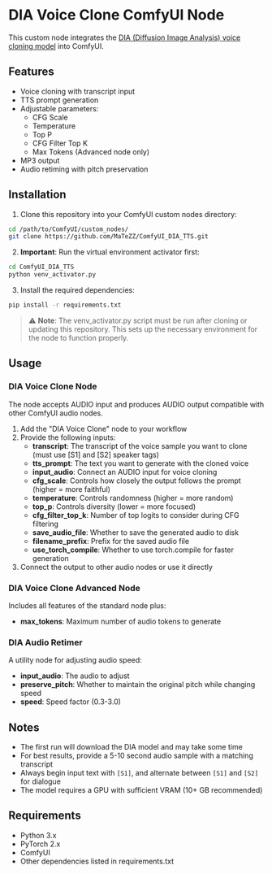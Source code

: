 # DIA Voice Clone ComfyUI Node
This custom node integrates the [DIA (Diffusion Image Analysis) voice cloning model](https://github.com/nari-labs/dia) into ComfyUI.

## Features
- Voice cloning with transcript input
- TTS prompt generation
- Adjustable parameters:
  - CFG Scale
  - Temperature
  - Top P
  - CFG Filter Top K
  - Max Tokens (Advanced node only)
- MP3 output
- Audio retiming with pitch preservation

## Installation
1. Clone this repository into your ComfyUI custom nodes directory:
```bash
cd /path/to/ComfyUI/custom_nodes/
git clone https://github.com/MaTeZZ/ComfyUI_DIA_TTS.git
```

2. **Important**: Run the virtual environment activator first:
```bash
cd ComfyUI_DIA_TTS
python venv_activator.py
```

3. Install the required dependencies:
```bash
pip install -r requirements.txt
```

> ⚠️ **Note**: The venv_activator.py script must be run after cloning or updating this repository. This sets up the necessary environment for the node to function properly.

## Usage
### DIA Voice Clone Node
The node accepts AUDIO input and produces AUDIO output compatible with other ComfyUI audio nodes.
1. Add the "DIA Voice Clone" node to your workflow
2. Provide the following inputs:
   - **transcript**: The transcript of the voice sample you want to clone (must use [S1] and [S2] speaker tags)
   - **tts_prompt**: The text you want to generate with the cloned voice
   - **input_audio**: Connect an AUDIO input for voice cloning
   - **cfg_scale**: Controls how closely the output follows the prompt (higher = more faithful)
   - **temperature**: Controls randomness (higher = more random)
   - **top_p**: Controls diversity (lower = more focused)
   - **cfg_filter_top_k**: Number of top logits to consider during CFG filtering
   - **save_audio_file**: Whether to save the generated audio to disk
   - **filename_prefix**: Prefix for the saved audio file
   - **use_torch_compile**: Whether to use torch.compile for faster generation
3. Connect the output to other audio nodes or use it directly

### DIA Voice Clone Advanced Node
Includes all features of the standard node plus:
- **max_tokens**: Maximum number of audio tokens to generate

### DIA Audio Retimer
A utility node for adjusting audio speed:
- **input_audio**: The audio to adjust
- **preserve_pitch**: Whether to maintain the original pitch while changing speed
- **speed**: Speed factor (0.3-3.0)

## Notes
- The first run will download the DIA model and may take some time
- For best results, provide a 5-10 second audio sample with a matching transcript
- Always begin input text with `[S1]`, and alternate between `[S1]` and `[S2]` for dialogue
- The model requires a GPU with sufficient VRAM (10+ GB recommended)

## Requirements
- Python 3.x
- PyTorch 2.x
- ComfyUI
- Other dependencies listed in requirements.txt
